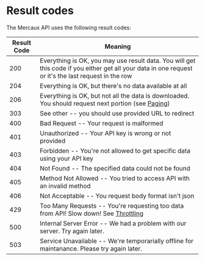 # Result codes

The Mercaux API uses the following result codes:


Result Code | Meaning
---------- | -------
200 | Everything is OK, you may use result data. You will get this code if you either get all your data in one request or it's the last request in the row
204 | Everything is OK, but there's no data available at all
206 | Everything is OK, but not all the data is downloaded. You should request next portion (see <a href="#paging">Paging</a>)
303 | See other -- you should use provided URL to redirect
400 | Bad Request -- Your request is malformed
401 | Unauthorized -- Your API key is wrong or not provided
403 | Forbidden -- You're not allowed to get specific data using your API key
404 | Not Found -- The specified data could not be found
405 | Method Not Allowed -- You tried to access API with an invalid method
406 | Not Acceptable -- You request body format isn't json
429 | Too Many Requests -- You're requesting too data from API! Slow down! See <a href="#throttling">Throttling</a>
500 | Internal Server Error -- We had a problem with our server. Try again later.
503 | Service Unavailable -- We're temporarially offline for maintanance. Please try again later.
